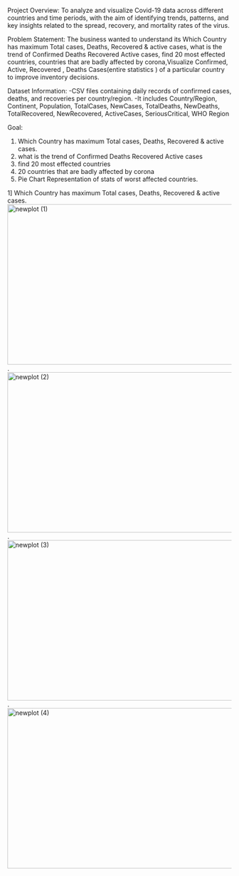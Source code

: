 Project Overview:
To analyze and visualize Covid-19 data across different countries and time periods, with the aim of identifying trends, patterns, and key insights related to the spread, recovery, and mortality rates of the virus.

Problem Statement:
The business wanted to understand its Which Country has maximum Total cases, Deaths, Recovered & active cases, what is the trend of Confirmed Deaths Recovered Active cases, 
find 20 most effected countries, countries that are badly affected by corona,Visualize Confirmed,  Active,  Recovered , Deaths Cases(entire statistics ) of a particular country to improve inventory decisions.

Dataset Information:
-CSV files containing daily records of confirmed cases, deaths, and recoveries per country/region.
-It includes Country/Region, Continent, Population, TotalCases, NewCases, TotalDeaths, NewDeaths, TotalRecovered, NewRecovered, ActiveCases, SeriousCritical, WHO Region

Goal:
1. Which Country has maximum Total cases, Deaths, Recovered & active cases.
2. what is the trend of Confirmed Deaths Recovered Active cases
3. find 20 most effected countries
4. 20 countries that are badly affected by corona
5. Pie Chart Representation of stats of worst affected countries.

1] Which Country has maximum Total cases, Deaths, Recovered & active cases.
<img width="700" height="360" alt="newplot (1)" src="https://github.com/user-attachments/assets/01190c2d-4d61-48c8-87fa-c8c1b97ddbe4" />.
<img width="700" height="360" alt="newplot (2)" src="https://github.com/user-attachments/assets/8fa4eedf-7dfe-4413-8b75-d9d392f8da87" />.
<img width="700" height="360" alt="newplot (3)" src="https://github.com/user-attachments/assets/0f3753ba-c99f-4724-a71d-3803a46b3246" />.
<img width="700" height="360" alt="newplot (4)" src="https://github.com/user-attachments/assets/1a166768-5601-4a1f-a8af-c46f59688be8" />












